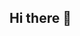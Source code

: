 ## Hi there 👋

<!--

**Here are some ideas to get you started:**

🙋‍♀️ MADLAB Consulting Group es una empresa dedicada al desarrollo de Software ventas de Servicios Tecnologicos y Aseosira para empresas
🌈 MADLAB es una empresa privada
👩‍💻 Useful resources - where can the community find your docs? Is there anything else the community should know?
🍿 Fun facts - what does your team eat for breakfast?
🧙 Remember, you can do mighty things with the power of [Markdown](https://docs.github.com/github/writing-on-github/getting-started-with-writing-and-formatting-on-github/basic-writing-and-formatting-syntax)
-->
